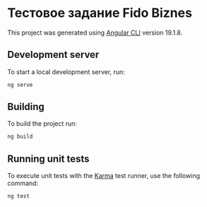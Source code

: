 # Тестовое задание Fido Biznes

This project was generated using [Angular CLI](https://github.com/angular/angular-cli) version 19.1.8.

## Development server

To start a local development server, run:

```bash
ng serve
```
## Building

To build the project run:

```bash
ng build
```
## Running unit tests

To execute unit tests with the [Karma](https://karma-runner.github.io) test runner, use the following command:

```bash
ng test
```
